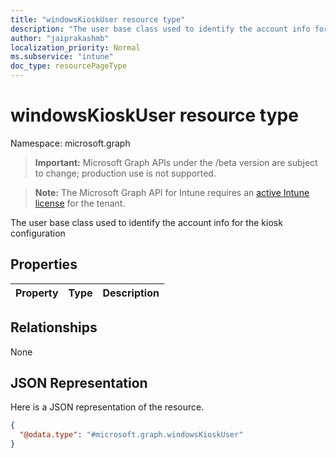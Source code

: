 ```yaml
---
title: "windowsKioskUser resource type"
description: "The user base class used to identify the account info for the kiosk configuration"
author: "jaiprakashmb"
localization_priority: Normal
ms.subservice: "intune"
doc_type: resourcePageType
---
```


# windowsKioskUser resource type

Namespace: microsoft.graph
> **Important:** Microsoft Graph APIs under the /beta version are subject to change; production use is not supported.

> **Note:** The Microsoft Graph API for Intune requires an [active Intune license](https://go.microsoft.com/fwlink/?linkid=839381) for the tenant.


The user base class used to identify the account info for the kiosk configuration

## Properties
|Property|Type|Description|
|:---|:---|:---|

## Relationships
None

## JSON Representation
Here is a JSON representation of the resource.
<!-- {
  "blockType": "resource",
  "@odata.type": "microsoft.graph.windowsKioskUser"
}
-->
``` json
{
  "@odata.type": "#microsoft.graph.windowsKioskUser"
}
```
